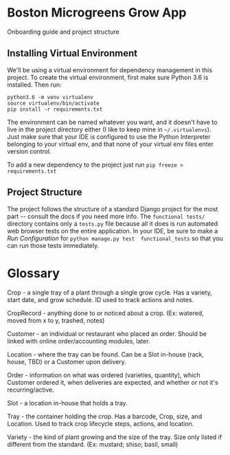 # Boston Microgreens Grow App
Onboarding guide and project structure

## Installing Virtual Environment
We'll be using a virtual environment for dependency management in this project.
To create the virtual environment, first make sure Python 3.6 is installed. Then run:
```
python3.6 -m venv virtualenv
source virtualenv/bin/activate
pip install -r requirements.txt
```
    
The environment can be named whatever you want, and it doesn't have to live in the project directory either (I like to 
keep mine in `~/.virtualenvs`). Just make sure that your IDE is configured to use the Python Interpreter belonging to 
your virtual env, and that none of your virtual env files enter version control.

To add a new dependency to the project just run `pip freeze > requirements.txt`

## Project Structure
The project follows the structure of a standard Django project for the most part -- consult the docs if you need more
info. The `functional tests/` directory contains only a `tests.py` file because all it does is run automated web 
browser tests on the entire application. In your IDE, be sure to make a _Run Configuration_ for `python manage.py test 
functional_tests` so that you can run those tests immediately.

# Glossary

Crop - a single tray of a plant through a single grow cycle. Has a variety, start date, and grow schedule. ID used to track actions and notes.

CropRecord - anything done to or noticed about a crop. (Ex: watered, moved from x to y, trashed, notes)

Customer - an individual or restaurant who placed an order. Should be linked with online order/accounting modules, later.

Location - where the tray can be found. Can be a Slot in-house (rack, house, TBD) or a Customer upon delivery.

Order - information on what was ordered (varieties, quantity), which Customer ordered it, when deliveries are expected, and whether or not it's recurring/active.

Slot - a location in-house that holds a tray. 

Tray - the container holding the crop. Has a barcode, Crop, size, and Location. Used to track crop lifecycle steps, actions, and location.

Variety - the kind of plant growing and the size of the tray. Size only listed if different from the standard. (Ex: mustard; shiso; basil, small)